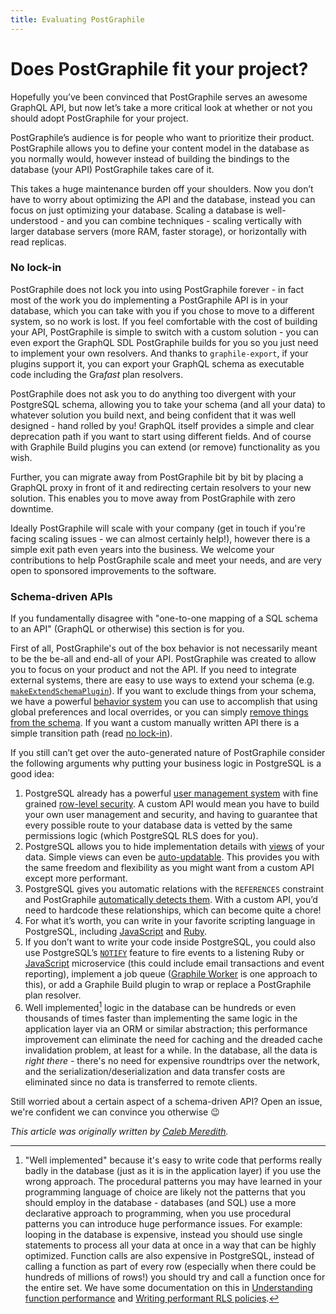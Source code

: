 ```yaml
---
title: Evaluating PostGraphile
---
```


# Does PostGraphile fit your project?

Hopefully you’ve been convinced that PostGraphile serves an awesome GraphQL API,
but now let’s take a more critical look at whether or not you should adopt
PostGraphile for your project.

PostGraphile’s audience is for people who want to prioritize their product.
PostGraphile allows you to define your content model in the database as you
normally would, however instead of building the bindings to the database (your
API) PostGraphile takes care of it.

This takes a huge maintenance burden off your shoulders. Now you don’t have to
worry about optimizing the API and the database, instead you can focus on just
optimizing your database. Scaling a database is well-understood - and you can
combine techniques - scaling vertically with larger database servers (more RAM,
faster storage), or horizontally with read replicas.

### No lock-in

PostGraphile does not lock you into using PostGraphile forever - in fact most of
the work you do implementing a PostGraphile API is in your database, which you
can take with you if you chose to move to a different system, so no work is
lost. If you feel comfortable with the cost of building your API, PostGraphile
is simple to switch with a custom solution - you can even export the GraphQL SDL
PostGraphile builds for you so you just need to implement your own resolvers.
And thanks to `graphile-export`, if your plugins support it, you can export
your GraphQL schema as executable code including the Gra*fast* plan resolvers.

PostGraphile does not ask you to do anything too divergent with your PostgreSQL
schema, allowing you to take your schema (and all your data) to whatever
solution you build next, and being confident that it was well designed - hand
rolled by you! GraphQL itself provides a simple and clear deprecation path if
you want to start using different fields. And of course with Graphile Build
plugins you can extend (or remove) functionality as you wish.

Further, you can migrate away from PostGraphile bit by bit by placing a GraphQL
proxy in front of it and redirecting certain resolvers to your new solution.
This enables you to move away from PostGraphile with zero downtime.

Ideally PostGraphile will scale with your company (get in touch if you're
facing scaling issues - we can almost certainly help!), however there is a
simple exit path even years into the business. We welcome your contributions to
help PostGraphile scale and meet your needs, and are very open to sponsored
improvements to the software.

### Schema-driven APIs

If you fundamentally disagree with "one-to-one mapping of a SQL schema to an
API" (GraphQL or otherwise) this section is for you.

First of all, PostGraphile's out of the box behavior is not necessarily meant
to be the be-all and end-all of your API. PostGraphile was created to allow you
to focus on your product and not the API. If you need to integrate external
systems, there are easy to use ways to extend your schema (e.g.
[`makeExtendSchemaPlugin`](./make-extend-schema-plugin)). If you want to
exclude things from your schema, we have a powerful [behavior
system](./behavior) you can use to accomplish that using global preferences and
local overrides, or you can simply [remove things from the
schema](./extending-raw#removing-things-from-the-schema). If you want a custom
manually written API there is a simple transition path (read [no lock-in](#no-lock-in)).

If you still can’t get over the auto-generated nature of PostGraphile consider
the following arguments why putting your business logic in PostgreSQL is a good
idea:

1.  PostgreSQL already has a powerful [user management system][user-management]
    with fine grained [row-level security][row-level-security]. A custom API
    would mean you have to build your own user management and security, and
    having to guarantee that every possible route to your database data is
    vetted by the same permissions logic (which PostgreSQL RLS does for you).
2.  PostgreSQL allows you to hide implementation details with [views][pg-views]
    of your data. Simple views can even be [auto-updatable][pg-udpatable-views].
    This provides you with the same freedom and flexibility as you might want
    from a custom API except more performant.
3.  PostgreSQL gives you automatic relations with the `REFERENCES` constraint
    and PostGraphile [automatically detects them](./relations). With a custom
    API, you’d need to hardcode these relationships, which can become quite a
    chore!
4.  For what it’s worth, you can write in your favorite scripting language in
    PostgreSQL, including [JavaScript][js-in-pg] and [Ruby][ruby-in-pg].
5.  If you don’t want to write your code inside PostgreSQL, you could also use
    PostgreSQL’s [`NOTIFY`][pg-notify] feature to fire events to a listening
    Ruby or [JavaScript][node-pg-notify] microservice (this could include email
    transactions and event reporting), implement a job queue ([Graphile
    Worker](https://github.com/graphile/worker) is one approach to this), or
    add a Graphile Build plugin to wrap or replace a PostGraphile plan
    resolver.
6.  Well implemented[^1] logic in the database can be hundreds or even thousands
    of times faster than implementing the same logic in the application layer
    via an ORM or similar abstraction; this performance improvement can
    eliminate the need for caching and the dreaded cache invalidation problem,
    at least for a while. In the database, all the data is _right there_ -
    there's no need for expensive roundtrips over the network, and the
    serialization/deserialization and data transfer costs are eliminated since
    no data is transferred to remote clients.

Still worried about a certain aspect of a schema-driven API? Open an issue,
we're confident we can convince you otherwise 😉

[^1]:
    "Well implemented" because it's easy to write code that performs really
    badly in the database (just as it is in the application layer) if you use the
    wrong approach. The procedural patterns you may have learned in your
    programming language of choice are likely not the patterns that you should
    employ in the database - databases (and SQL) use a more declarative approach to
    programming, when you use procedural patterns you can introduce huge
    performance issues. For example: looping in the database is expensive, instead
    you should use single statements to process all your data at once in a way that
    can be highly optimized. Function calls are also expensive in PostgreSQL,
    instead of calling a function as part of every row (especially when there could
    be hundreds of millions of rows!) you should try and call a function once for
    the entire set. We have some documentation on this in [Understanding function
    performance](./functions#understanding-function-performance) and [Writing
    performant RLS policies](./required-knowledge#writing-performant-rls-policies).

[user-management]: http://www.postgresql.org/docs/current/static/user-manag.html
[row-level-security]: http://www.postgresql.org/docs/current/static/ddl-rowsecurity.html
[pg-views]: http://www.postgresql.org/docs/current/static/sql-createview.html
[pg-udpatable-views]: http://www.postgresql.org/docs/current/static/sql-createview.html#SQL-CREATEVIEW-UPDATABLE-VIEWS
[js-in-pg]: https://blog.heroku.com/archives/2013/6/5/javascript_in_your_postgres
[ruby-in-pg]: https://github.com/knu/postgresql-plruby
[pg-notify]: http://www.postgresql.org/docs/current/static/sql-notify.html
[node-pg-notify]: https://www.npmjs.com/package/pg-pubsub

_This article was originally written by
[Caleb Meredith](https://twitter.com/calebmer)._

